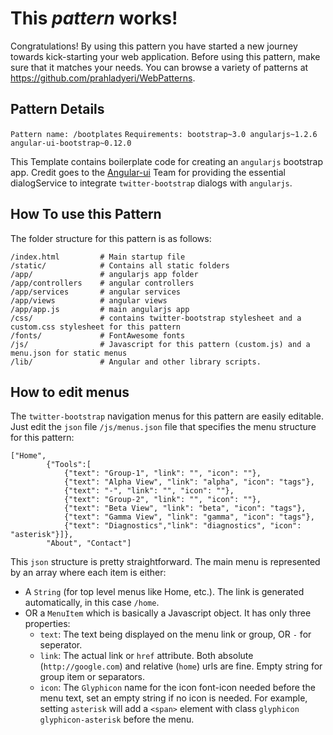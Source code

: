 # This *pattern* works!

Congratulations! By using this pattern you have started a new journey towards kick-starting your web application.
Before using this pattern, make sure that it matches your needs. You can browse a variety of patterns at https://github.com/prahladyeri/WebPatterns.

## Pattern Details

`Pattern name: /bootplates`
`Requirements: bootstrap~3.0 angularjs~1.2.6 angular-ui-bootstrap~0.12.0`

This Template contains boilerplate code for creating an `angularjs` bootstrap app. Credit goes to the [Angular-ui](http://angular-ui.github.io/bootstrap/) Team for providing the essential dialogService to integrate `twitter-bootstrap` dialogs with `angularjs`.

## How To use this Pattern

The folder structure for this pattern is as follows:

	/index.html			# Main startup file
	/static/			# Contains all static folders
	/app/				# angularjs app folder
	/app/controllers	# angular controllers
	/app/services		# angular services
	/app/views			# angular views
	/app/app.js			# main angularjs app
	/css/				# contains twitter-bootstrap stylesheet and a custom.css stylesheet for this pattern
	/fonts/				# FontAwesome fonts
	/js/				# Javascript for this pattern (custom.js) and a menu.json for static menus
	/lib/				# Angular and other library scripts.
	
## How to edit menus

The `twitter-bootstrap` navigation menus for this pattern are easily editable. Just edit the `json` file `/js/menus.json` file that specifies the menu structure for this pattern:

	["Home", 
			{"Tools":[
				{"text": "Group-1", "link": "", "icon": ""}, 
				{"text": "Alpha View", "link": "alpha", "icon": "tags"}, 
				{"text": "-", "link": "", "icon": ""}, 
				{"text": "Group-2", "link": "", "icon": ""}, 
				{"text": "Beta View", "link": "beta", "icon": "tags"}, 
				{"text": "Gamma View", "link": "gamma", "icon": "tags"}, 
				{"text": "Diagnostics","link": "diagnostics", "icon": "asterisk"}]},
			"About", "Contact"]
			
This `json` structure is pretty straightforward. The main menu is represented by an array where each item is either:

- A `String` (for top level menus like Home, etc.). The link is generated automatically, in this case `/home`.
- OR a `MenuItem` which is basically a Javascript object. It has only three properties:
	- `text`: The text being displayed on the menu link or group, OR `-` for seperator.
	- `link`: The actual link or `href` attribute. Both absolute (`http://google.com`) and relative (`home`) urls are fine. Empty string for group item or separators.
	- `icon`: The `Glyphicon` name for the icon font-icon needed before the menu text, set an empty string if no icon is needed. For example, setting `asterisk` will add a `<span>` element with class `glyphicon glyphicon-asterisk` before the menu.